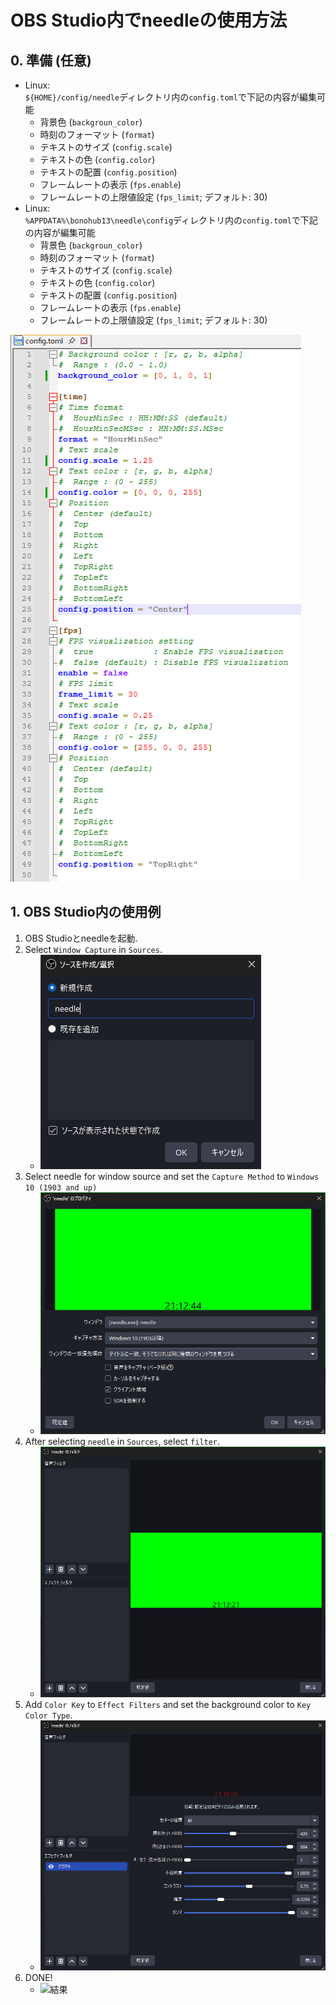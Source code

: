 # OBS Studio内でneedleの使用方法
## 0. 準備 (任意)
- Linux: \
`${HOME}/config/needle`ディレクトリ内の`config.toml`で下記の内容が編集可能
    - 背景色 (`backgroun_color`)
    - 時刻のフォーマット (`format`)
    - テキストのサイズ (`config.scale`)
    - テキストの色 (`config.color`)
    - テキストの配置 (`config.position`)
    - フレームレートの表示 (`fps.enable`)
    - フレームレートの上限値設定 (`fps_limit`; デフォルト: 30)
- Linux: \
`%APPDATA%\bonohub13\needle\config`ディレクトリ内の`config.toml`で下記の内容が編集可能
    - 背景色 (`backgroun_color`)
    - 時刻のフォーマット (`format`)
    - テキストのサイズ (`config.scale`)
    - テキストの色 (`config.color`)
    - テキストの配置 (`config.position`)
    - フレームレートの表示 (`fps.enable`)
    - フレームレートの上限値設定 (`fps_limit`; デフォルト: 30)

![needleの編集例](resources/common/edit_config.png)

## 1. OBS Studio内の使用例
1. OBS Studioとneedleを起動.
2. Select `Window Capture` in `Sources`.
    - ![ウィンドウキャプチャ](resources/jp/window_capture_jp.png)
3. Select needle for window source and set the `Capture Method` to `Windows 10 (1903 and up)`
    - ![ウィンドウキャプチャ (設定)](resources/jp/window_capture-needle_jp.png)
4. After selecting `needle` in `Sources`, select `filter`.
    - ![フィルタ](resources/jp/needle_filter_jp.png)
5. Add `Color Key` to `Effect Filters` and set the background color to `Key Color Type`.
    - ![フィルタ設定](resources/jp/needle_filtered_jp.png)
6. DONE!
    - ![結果](resources/jp/end_result_jp.png)
